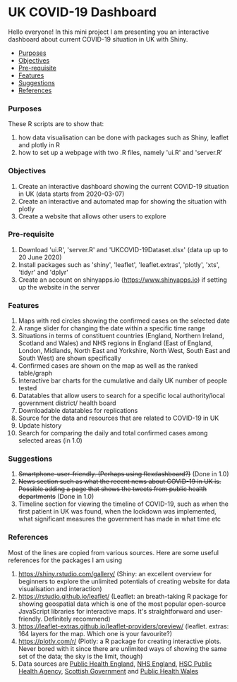# UK COVID-19 Dashboard

Hello everyone! In this mini project I am presenting you an interactive dashboard about current COVID-19 situation in UK with Shiny.

* [Purposes](https://github.com/fendit/MP/tree/master/UKCOVID-19%20Dashboard#purposes)
* [Objectives](https://github.com/fendit/MP/tree/master/UKCOVID-19%20Dashboard#objectives)
* [Pre-requisite](https://github.com/fendit/MP/tree/master/UKCOVID-19%20Dashboard#pre-requisite)
* [Features](https://github.com/fendit/MP/tree/master/UKCOVID-19%20Dashboard#features)
* [Suggestions](https://github.com/fendit/MP/tree/master/UKCOVID-19%20Dashboard#suggestions)
* [References](https://github.com/fendit/MP/tree/master/UKCOVID-19%20Dashboard#references)

### Purposes
These R scripts are to show that:
1. how data visualisation can be done with packages such as Shiny, leaflet and plotly in R
1. how to set up a webpage with two .R files, namely 'ui.R' and 'server.R'

### Objectives
1. Create an interactive dashboard showing the current COVID-19 situation in UK (data starts from 2020-03-07)
1. Create an interactive and automated map for showing the situation with plotly
1. Create a website that allows other users to explore

### Pre-requisite
1. Download 'ui.R', 'server.R' and 'UKCOVID-19Dataset.xlsx' (data up up to 20 June 2020)
1. Install packages such as 'shiny', 'leaflet', 'leaflet.extras', 'plotly', 'xts', 'tidyr' and 'dplyr'
1. Create an account on shinyapps.io (https://www.shinyapps.io) if setting up the website in the server

### Features
1. Maps with red circles showing the confirmed cases on the selected date
1. A range slider for changing the date within a specific time range
1. Situations in terms of constituent countries (England, Northern Ireland, Scotland and Wales) and NHS regions in England (East of England, London, Midlands, North East and Yorkshire, North West, South East and South West) are shown specifically
1. Confirmed cases are shown on the map as well as the ranked table/graph
1. Interactive bar charts for the cumulative and daily UK number of people tested
1. Datatables that allow users to search for a specific local authority/local government district/ health board
1. Downloadable datatables for replications
1. Source for the data and resources that are related to COVID-19 in UK
1. Update history
1. Search for comparing the daily and total confirmed cases among selected areas (in 1.0)

### Suggestions
1. ~~Smartphone-user-friendly. (Perhaps using flexdashboard?)~~ (Done in 1.0)
1. ~~News section such as what the recent news about COVID-19 in UK is. Possible adding a page that shows the tweets from public health departments~~ (Done in 1.0)
1. Timeline section for viewing the timeline of COVID-19, such as when the first patient in UK was found, when the lockdown was implemented, what significant measures the government has made in what time etc

### References
Most of the lines are copied from various sources. Here are some useful references for the packages I am using

1. https://shiny.rstudio.com/gallery/ (Shiny: an excellent overview for beginners to explore the unlimited potentials of creating website for data visualisation and interaction)
1. https://rstudio.github.io/leaflet/ (Leaflet: an breath-taking R package for showing geospatial data which is one of the most popular open-source JavaScript libraries for interactive maps. It's straightforward and user-friendly. Definitely recommend)
1. https://leaflet-extras.github.io/leaflet-providers/preview/ (leaflet. extras: 164 layers for the map. Which one is your favourite?)
1. https://plotly.com/r/ (Plotly: a R package for creating interactive plots. Never bored with it since there are unlimited ways of showing the same set of the data; the sky is the limit, though)
1. Data sources are [Public Health England](https://www.gov.uk/guidance/coronavirus-covid-19-information-for-the-public), [NHS England](https://www.england.nhs.uk/statistics/statistical-work-areas/covid-19-daily-deaths/), [HSC Public Health Agency](https://www.publichealth.hscni.net), [Scottish Government](https://www.gov.scot/coronavirus-covid-19/) and [Public Health Wales](https://covid19-phwstatement.nhs.wales)
